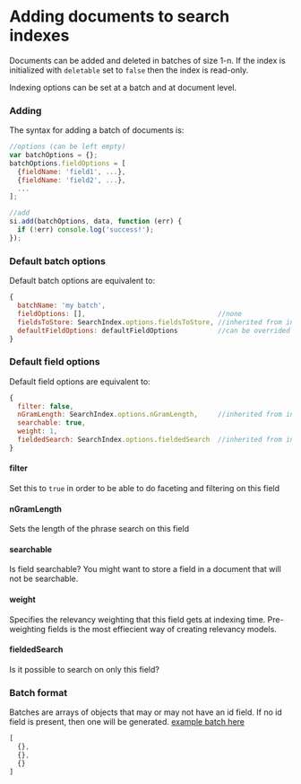 # Adding documents to search indexes

Documents can be added and deleted in batches of size 1-n. If the
index is initialized with `deletable` set to `false` then the index is
read-only.

Indexing options can be set at a batch and at document level.


### Adding

The syntax for adding a batch of documents is:

```javascript
//options (can be left empty)
var batchOptions = {};
batchOptions.fieldOptions = [
  {fieldName: 'field1', ...},
  {fieldName: 'field2', ...},
  ...
];

//add
si.add(batchOptions, data, function (err) {
  if (!err) console.log('success!');
});
```

### Default batch options

Default batch options are equivalent to:

```javascript
{
  batchName: 'my batch',
  fieldOptions: [],                                 //none
  fieldsToStore: SearchIndex.options.fieldsToStore, //inherited from initialization options
  defaultFieldOptions: defaultFieldOptions          //can be overrided per field
}
```

### Default field options

Default field options are equivalent to:

```javascript
{
  filter: false,
  nGramLength: SearchIndex.options.nGramLength,     //inherited from initialization options
  searchable: true,
  weight: 1,
  fieldedSearch: SearchIndex.options.fieldedSearch  //inherited from initialization options
}
```

#### filter

Set this to `true` in order to be able to do faceting and filtering on
this field

#### nGramLength

Sets the length of the phrase search on this field

#### searchable

Is field searchable? You might want to store a field in a document
that will not be searchable.

#### weight

Specifies the relevancy weighting that this field gets at indexing
time. Pre-weighting fields is the most effiecient way of creating
relevancy models.

#### fieldedSearch

Is it possible to search on only this field?


### Batch format

Batches are arrays of objects that may or may not have an id field. If
no id field is present, then one will be generated. [example batch here](https://raw.githubusercontent.com/fergiemcdowall/reuters-21578-json/master/data/full/reuters-000.json)

```javascript
[
  {},
  {},
  {}
]
```

